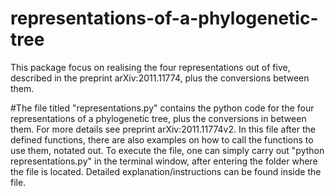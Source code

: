 # representations-of-a-phylogenetic-tree
This package focus on realising the four representations out of five, described in the preprint arXiv:2011.11774, plus the conversions between them.

#The file titled "representations.py" contains the python code for the four representations of a phylogenetic tree, plus the conversions in between them. For more details see preprint arXiv:2011.11774v2. In this file after the defined functions, there are also examples on how to call the functions to use them, notated out. To execute the file, one can simply carry out "python representations.py" in the terminal window, after entering the folder where the file is located. Detailed explanation/instructions can be found inside the file. 
